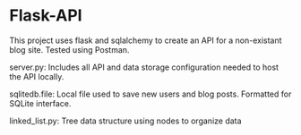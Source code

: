 # Flask-API

This project uses flask and sqlalchemy to create an API for a non-existant blog site. Tested using Postman.

server.py:
Includes all API and data storage configuration needed to host the API locally.

sqlitedb.file:
Local file used to save new users and blog posts. Formatted for SQLite interface.

linked_list.py:
Tree data structure using nodes to organize data
